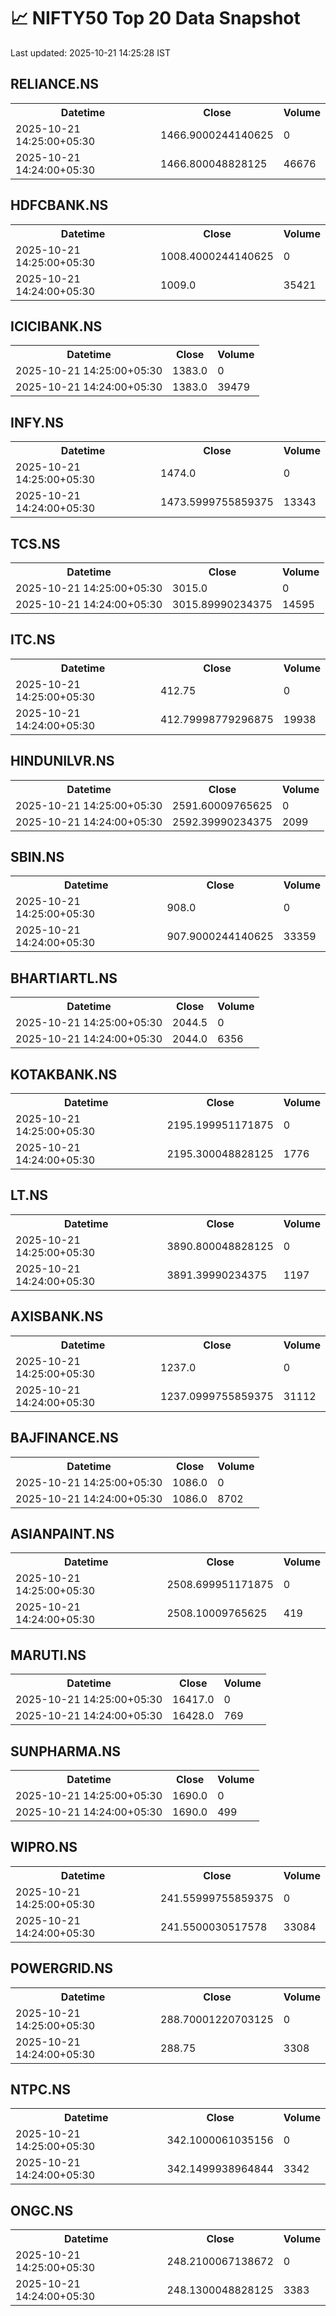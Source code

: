 # 📈 NIFTY50 Top 20 Data Snapshot

Last updated: 2025-10-21 14:25:28 IST

## RELIANCE.NS

<table>
  <tr><th>Datetime</th><th>Close</th><th>Volume</th></tr>
  <tr><td>2025-10-21 14:25:00+05:30</td><td>1466.9000244140625</td><td>0</td></tr>
  <tr><td>2025-10-21 14:24:00+05:30</td><td>1466.800048828125</td><td>46676</td></tr>
</table>

## HDFCBANK.NS

<table>
  <tr><th>Datetime</th><th>Close</th><th>Volume</th></tr>
  <tr><td>2025-10-21 14:25:00+05:30</td><td>1008.4000244140625</td><td>0</td></tr>
  <tr><td>2025-10-21 14:24:00+05:30</td><td>1009.0</td><td>35421</td></tr>
</table>

## ICICIBANK.NS

<table>
  <tr><th>Datetime</th><th>Close</th><th>Volume</th></tr>
  <tr><td>2025-10-21 14:25:00+05:30</td><td>1383.0</td><td>0</td></tr>
  <tr><td>2025-10-21 14:24:00+05:30</td><td>1383.0</td><td>39479</td></tr>
</table>

## INFY.NS

<table>
  <tr><th>Datetime</th><th>Close</th><th>Volume</th></tr>
  <tr><td>2025-10-21 14:25:00+05:30</td><td>1474.0</td><td>0</td></tr>
  <tr><td>2025-10-21 14:24:00+05:30</td><td>1473.5999755859375</td><td>13343</td></tr>
</table>

## TCS.NS

<table>
  <tr><th>Datetime</th><th>Close</th><th>Volume</th></tr>
  <tr><td>2025-10-21 14:25:00+05:30</td><td>3015.0</td><td>0</td></tr>
  <tr><td>2025-10-21 14:24:00+05:30</td><td>3015.89990234375</td><td>14595</td></tr>
</table>

## ITC.NS

<table>
  <tr><th>Datetime</th><th>Close</th><th>Volume</th></tr>
  <tr><td>2025-10-21 14:25:00+05:30</td><td>412.75</td><td>0</td></tr>
  <tr><td>2025-10-21 14:24:00+05:30</td><td>412.79998779296875</td><td>19938</td></tr>
</table>

## HINDUNILVR.NS

<table>
  <tr><th>Datetime</th><th>Close</th><th>Volume</th></tr>
  <tr><td>2025-10-21 14:25:00+05:30</td><td>2591.60009765625</td><td>0</td></tr>
  <tr><td>2025-10-21 14:24:00+05:30</td><td>2592.39990234375</td><td>2099</td></tr>
</table>

## SBIN.NS

<table>
  <tr><th>Datetime</th><th>Close</th><th>Volume</th></tr>
  <tr><td>2025-10-21 14:25:00+05:30</td><td>908.0</td><td>0</td></tr>
  <tr><td>2025-10-21 14:24:00+05:30</td><td>907.9000244140625</td><td>33359</td></tr>
</table>

## BHARTIARTL.NS

<table>
  <tr><th>Datetime</th><th>Close</th><th>Volume</th></tr>
  <tr><td>2025-10-21 14:25:00+05:30</td><td>2044.5</td><td>0</td></tr>
  <tr><td>2025-10-21 14:24:00+05:30</td><td>2044.0</td><td>6356</td></tr>
</table>

## KOTAKBANK.NS

<table>
  <tr><th>Datetime</th><th>Close</th><th>Volume</th></tr>
  <tr><td>2025-10-21 14:25:00+05:30</td><td>2195.199951171875</td><td>0</td></tr>
  <tr><td>2025-10-21 14:24:00+05:30</td><td>2195.300048828125</td><td>1776</td></tr>
</table>

## LT.NS

<table>
  <tr><th>Datetime</th><th>Close</th><th>Volume</th></tr>
  <tr><td>2025-10-21 14:25:00+05:30</td><td>3890.800048828125</td><td>0</td></tr>
  <tr><td>2025-10-21 14:24:00+05:30</td><td>3891.39990234375</td><td>1197</td></tr>
</table>

## AXISBANK.NS

<table>
  <tr><th>Datetime</th><th>Close</th><th>Volume</th></tr>
  <tr><td>2025-10-21 14:25:00+05:30</td><td>1237.0</td><td>0</td></tr>
  <tr><td>2025-10-21 14:24:00+05:30</td><td>1237.0999755859375</td><td>31112</td></tr>
</table>

## BAJFINANCE.NS

<table>
  <tr><th>Datetime</th><th>Close</th><th>Volume</th></tr>
  <tr><td>2025-10-21 14:25:00+05:30</td><td>1086.0</td><td>0</td></tr>
  <tr><td>2025-10-21 14:24:00+05:30</td><td>1086.0</td><td>8702</td></tr>
</table>

## ASIANPAINT.NS

<table>
  <tr><th>Datetime</th><th>Close</th><th>Volume</th></tr>
  <tr><td>2025-10-21 14:25:00+05:30</td><td>2508.699951171875</td><td>0</td></tr>
  <tr><td>2025-10-21 14:24:00+05:30</td><td>2508.10009765625</td><td>419</td></tr>
</table>

## MARUTI.NS

<table>
  <tr><th>Datetime</th><th>Close</th><th>Volume</th></tr>
  <tr><td>2025-10-21 14:25:00+05:30</td><td>16417.0</td><td>0</td></tr>
  <tr><td>2025-10-21 14:24:00+05:30</td><td>16428.0</td><td>769</td></tr>
</table>

## SUNPHARMA.NS

<table>
  <tr><th>Datetime</th><th>Close</th><th>Volume</th></tr>
  <tr><td>2025-10-21 14:25:00+05:30</td><td>1690.0</td><td>0</td></tr>
  <tr><td>2025-10-21 14:24:00+05:30</td><td>1690.0</td><td>499</td></tr>
</table>

## WIPRO.NS

<table>
  <tr><th>Datetime</th><th>Close</th><th>Volume</th></tr>
  <tr><td>2025-10-21 14:25:00+05:30</td><td>241.55999755859375</td><td>0</td></tr>
  <tr><td>2025-10-21 14:24:00+05:30</td><td>241.5500030517578</td><td>33084</td></tr>
</table>

## POWERGRID.NS

<table>
  <tr><th>Datetime</th><th>Close</th><th>Volume</th></tr>
  <tr><td>2025-10-21 14:25:00+05:30</td><td>288.70001220703125</td><td>0</td></tr>
  <tr><td>2025-10-21 14:24:00+05:30</td><td>288.75</td><td>3308</td></tr>
</table>

## NTPC.NS

<table>
  <tr><th>Datetime</th><th>Close</th><th>Volume</th></tr>
  <tr><td>2025-10-21 14:25:00+05:30</td><td>342.1000061035156</td><td>0</td></tr>
  <tr><td>2025-10-21 14:24:00+05:30</td><td>342.1499938964844</td><td>3342</td></tr>
</table>

## ONGC.NS

<table>
  <tr><th>Datetime</th><th>Close</th><th>Volume</th></tr>
  <tr><td>2025-10-21 14:25:00+05:30</td><td>248.2100067138672</td><td>0</td></tr>
  <tr><td>2025-10-21 14:24:00+05:30</td><td>248.1300048828125</td><td>3383</td></tr>
</table>

